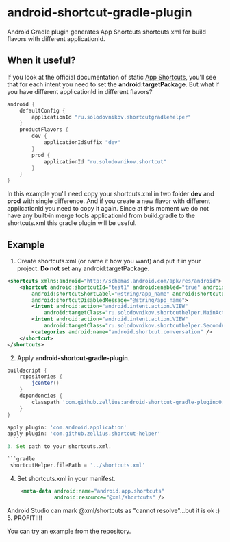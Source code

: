 # android-shortcut-gradle-plugin
Android Gradle plugin generates App Shortcuts shortcuts.xml for build flavors with different applicationId.
## When it useful?
If you look at the official documentation of static [App Shortcuts](https://developer.android.com/preview/shortcuts.html), you'll see that for each intent you need to set the **android:targetPackage**. But what if you have different applicationId in different flavors? 
```gradle
android {
    defaultConfig {
        applicationId "ru.solodovnikov.shortcutgradlehelper"
    }
    productFlavors {
        dev {
            applicationIdSuffix "dev"
        }
        prod {
            applicationId "ru.solodovnikov.shortcut"
        }
    }
}
```
In this example you'll need copy your shortcuts.xml in two folder **dev** and **prod** with single difference. And if you create a new flavor with different applicationId you need to copy it again. Since at this moment we do not have any built-in merge tools applicationId from build.gradle to the shortcuts.xml this gradle plugin will be useful.
## Example
1. Create shortcuts.xml (or name it how you want) and put it in your project. **Do not** set any android:targetPackage.

  ```xml
  <shortcuts xmlns:android="http://schemas.android.com/apk/res/android">
      <shortcut android:shortcutId="test1" android:enabled="true" android:icon="@mipmap/ic_launcher"
          android:shortcutShortLabel="@string/app_name" android:shortcutLongLabel="@string/app_name"
          android:shortcutDisabledMessage="@string/app_name">
          <intent android:action="android.intent.action.VIEW"
              android:targetClass="ru.solodovnikov.shortcuthelper.MainActivity" />
          <intent android:action="android.intent.action.VIEW"
              android:targetClass="ru.solodovnikov.shortcuthelper.SecondActivity" />
          <categories android:name="android.shortcut.conversation" />
      </shortcut>
  </shortcuts>
  ```
  
2. Apply **android-shortcut-gradle-plugin**.

  ```gradle
buildscript {
      repositories {
          jcenter()
      }
      dependencies {
          classpath 'com.github.zellius:android-shortcut-gradle-plugin:0.1.1'
      }
}

apply plugin: 'com.android.application'
apply plugin: 'com.github.zellius.shortcut-helper'
    ```
3. Set path to your shortcuts.xml.

  ```gradle
   shortcutHelper.filePath = '../shortcuts.xml'
   ```
4. Set shortcuts.xml in your manifest. 

   ```xml
    <meta-data android:name="android.app.shortcuts"
               android:resource="@xml/shortcuts" />
    ```
Android Studio can mark @xml/shortcuts as "cannot resolve"...but it is ok :)
5. PROFIT!!!!

You can try an example from the repository.
